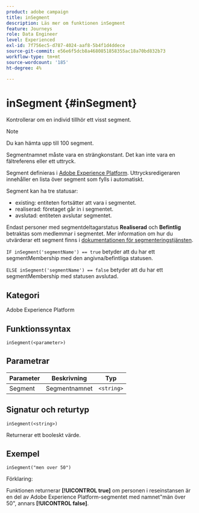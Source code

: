 ```yaml
---
product: adobe campaign
title: inSegment
description: Läs mer om funktionen inSegment
feature: Journeys
role: Data Engineer
level: Experienced
exl-id: 7f756ec5-d787-4024-aaf8-5b4f1d4ddece
source-git-commit: e56e6f5dcb8a4680851858355ac18a70bd832b73
workflow-type: tm+mt
source-wordcount: '185'
ht-degree: 4%

---
```


# inSegment {#inSegment}

Kontrollerar om en individ tillhör ett visst segment.

>[!NOTE]
>
>Du kan hämta upp till 100 segment.

Segmentnamnet måste vara en strängkonstant. Det kan inte vara en fältreferens eller ett uttryck.

Segment definieras i [Adobe Experience Platform](https://platform.adobe.com/segment/overview). Uttrycksredigeraren innehåller en lista över segment som fylls i automatiskt.

Segment kan ha tre statusar:

* existing: entiteten fortsätter att vara i segmentet.
* realiserad: företaget går in i segmentet.
* avslutad: entiteten avslutar segmentet.

Endast personer med segmentdeltagarstatus **Realiserad** och **Befintlig** betraktas som medlemmar i segmentet. Mer information om hur du utvärderar ett segment finns i [dokumentationen för segmenteringstjänsten](https://experienceleague.adobe.com/docs/experience-platform/segmentation/tutorials/evaluate-a-segment.html?lang=sv-SE#interpret-segment-results).

`IF inSegment('segmentName') == true` betyder att du har ett segmentMembership med den angivna/befintliga statusen.

`ELSE inSegment('segmentName') == false` betyder att du har ett segmentMembership med statusen avslutad.

## Kategori

Adobe Experience Platform

## Funktionssyntax

`inSegment(<parameter>)`

## Parametrar

| Parameter | Beskrivning | Typ |
|--- |--- |--- |
| Segment | Segmentnamnet | `<string>` |

## Signatur och returtyp

`inSegment(<string>)`

Returnerar ett booleskt värde.

## Exempel

`inSegment("men over 50")`

Förklaring:

Funktionen returnerar **[!UICONTROL true]** om personen i reseinstansen är en del av Adobe Experience Platform-segmentet med namnet&quot;män över 50&quot;, annars **[!UICONTROL false]**.
